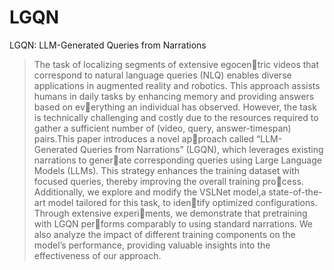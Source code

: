 # LGQN

LGQN: LLM-Generated Queries from Narrations




> The task of localizing segments of extensive egocentric videos that correspond to natural language queries (NLQ)
> enables diverse applications in augmented reality and robotics. This approach assists humans in daily tasks by enhancing
> memory and providing answers based on everything an individual has observed. However, the task is technically
> challenging and costly due to the resources required to gather a sufficient number of (video, query, answer-timespan)
> pairs.This paper introduces a novel approach called “LLM-Generated Queries from Narrations” (LGQN), which leverages
> existing narrations to generate corresponding queries using Large Language Models (LLMs). This strategy enhances the
> training dataset with focused queries, thereby improving the overall training process. Additionally, we explore and
> modify the VSLNet
> model,a state-of-the-art model tailored for this task, to identify optimized configurations. Through extensive
> experiments, we demonstrate that pretraining with LGQN performs comparably to using standard narrations. We also
> analyze the impact of different training components on the model’s performance, providing valuable insights into the
> effectiveness of our approach.
> 


